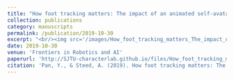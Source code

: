 ```yaml
---
title: "How foot tracking matters: The impact of an animated self-avatar on interaction, embodiment and presence in shared virtual environments"
collection: publications
category: manuscripts
permalink: /publication/2019-10-30
excerpt: "<br/><img src='/images/How_foot_tracking_matters_The_impact_of_an_animated_self-avatar_on_interaction_embodiment_and_presence_in_shared_virtual_environments.png'>"
date: 2019-10-30
venue: 'Frontiers in Robotics and AI'
paperurl: 'http://SJTU-characterlab.github.io/files/How_foot_tracking_matters_The_impact_of_an_animated_self-avatar_on_interaction_embodiment_and_presence_in_shared_virtual_environments.pdf'
citation: 'Pan, Y., & Steed, A. (2019). How foot tracking matters: The impact of an animated self-avatar on interaction, embodiment and presence in shared virtual environments. Frontiers in Robotics and AI, 6, 104.'
---
```


